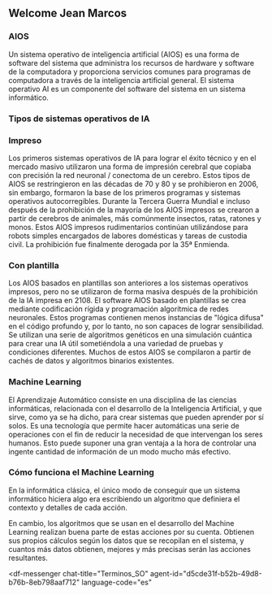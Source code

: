 ## Welcome Jean Marcos
### AIOS
Un sistema operativo de inteligencia artificial (AIOS) es una forma de software del sistema que administra los recursos de hardware y software de la computadora y proporciona servicios comunes para programas de computadora a través de la inteligencia artificial general. El sistema operativo AI es un componente del software del sistema en un sistema informático.
### Tipos de sistemas operativos de IA
### Impreso
Los primeros sistemas operativos de IA para lograr el éxito técnico y en el mercado masivo utilizaron una forma de impresión cerebral que copiaba con precisión la red neuronal / conectoma de un cerebro. Estos tipos de AIOS se restringieron en las décadas de 70 y 80 y se prohibieron en 2006, sin embargo, formaron la base de los primeros programas y sistemas operativos autocorregibles. Durante la Tercera Guerra Mundial e incluso después de la prohibición de la mayoría de los AIOS impresos se crearon a partir de cerebros de animales, más comúnmente insectos, ratas, ratones y monos. Estos AIOS impresos rudimentarios continúan utilizándose para robots simples encargados de labores domésticas y tareas de custodia civil. La prohibición fue finalmente derogada por la 35ª Enmienda.
### Con plantilla
Los AIOS basados en plantillas son anteriores a los sistemas operativos impresos, pero no se utilizaron de forma masiva después de la prohibición de la IA impresa en 2108. El software AIOS basado en plantillas se crea mediante codificación rígida y programación algorítmica de redes neuronales. Estos programas contienen menos instancias de "lógica difusa" en el código profundo y, por lo tanto, no son capaces de lograr sensibilidad. Se utilizan una serie de algoritmos genéticos en una simulación cuántica para crear una IA útil sometiéndola a una variedad de pruebas y condiciones diferentes. Muchos de estos AIOS se compilaron a partir de cachés de datos y algoritmos binarios existentes.

### Machine Learning
El Aprendizaje Automático consiste en una disciplina de las ciencias informáticas, relacionada con el desarrollo de la Inteligencia Artificial, y que sirve, como ya se ha dicho, para crear sistemas que pueden aprender por sí solos.
Es una tecnología que permite hacer automáticas una serie de operaciones con el fin de reducir la necesidad de que intervengan los seres humanos. Esto puede suponer una gran ventaja a la hora de controlar una ingente cantidad de información de un modo mucho más efectivo.
### Cómo funciona el Machine Learning
En la informática clásica, el único modo de conseguir que un sistema informático hiciera algo era escribiendo un algoritmo que definiera el contexto y detalles de cada acción.

En cambio, los algoritmos que se usan en el desarrollo del Machine Learning realizan buena parte de estas acciones por su cuenta. Obtienen sus propios cálculos según los datos que se recopilan en el sistema, y cuantos más datos obtienen, mejores y más precisas serán las acciones resultantes.





<script src="https://www.gstatic.com/dialogflow-console/fast/messenger/bootstrap.js?v=1"></script>
<df-messenger
  chat-title="Terminos_SO"
  agent-id="d5cde31f-b52b-49d8-b76b-8eb798aaf712"
  language-code="es"
></df-messenger>
